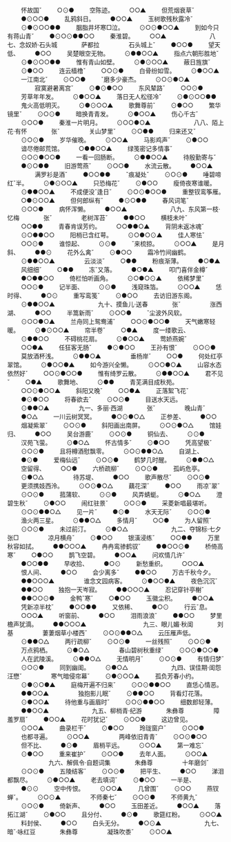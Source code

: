 <!-- { "loadSidebar": true } -->
　　 怀故国ˇ
　　 ○⊙●
　　 空陈迹。
　　 ○○▲
　　 但荒烟衰草ˇ
　　 ●⊙○○●
　　 乱鸦斜日。
　　 ●○○▲
　　 玉树歌残秋露冷ˇ
　　 ⊙●⊙○○●●
　　 胭脂井坏寒□泣。
　　 ⊙○⊙●○○▲
　　 到如今只有蒋山青ˇ
　　 ●⊙○⊙●●○○
　　 秦淮碧。
　　 ○○▲
　　
　　
　　 八七、念奴娇·石头城　　　　萨都拉
　　
　　 石头城上ˇ
　　 ●○○●
　　 望天低、
　　 ●○○
　　 吴楚眼空无物。
　　 ⊙●●○○▲
　　 指点六朝形胜地ˇ
　　 ⊙●⊙○○●●
　　 惟有青山如壁。
　　 ⊙●⊙○○▲
　　 蔽日旌旗ˇ
　　 ⊙●○○
　　 连云樯橹ˇ
　　 ○○⊙●
　　 白骨纷如雪。
　　 ⊙●○○▲
　　 一江南北ˇ
　　 ⊙○○●
　　 ˇ磨多少豪杰。
　　 ⊙○⊙●○▲
　　
　　 寂寞避暑离宫ˇ
　　 ⊙●⊙●○○
　　 东风辇路ˇ
　　 ○○⊙●
　　 芳草年年发。
　　 ⊙●○○▲
　　 落日无人松径冷ˇ
　　 ⊙●⊙○○●●
　　 鬼火高低明灭。
　　 ⊙●⊙○○▲
　　 歌舞尊前ˇ
　　 ⊙●○○
　　 繁华镜里ˇ
　　 ⊙○⊙●
　　 暗换青青发。
　　 ⊙●○○▲
　　 伤心千古ˇ
　　 ⊙○○●
　　 秦淮一片明月。
　　 ⊙○○●○▲
　　
　　
　　 八八、陌上花·有怀　　　　张ˇ
　　
　　 关山梦里ˇ
　　 ⊙○●●
　　 归来还又ˇ
　　 ⊙○⊙●
　　 岁华催晚。
　　 ⊙○○▲
　　 马影鸡声ˇ
　　 ⊙●○○
　　 谙尽倦邮荒馆。
　　 ○●●○○▲
　　 绿笺密记多情事ˇ
　　 ⊙○⊙●○○●
　　 一看一回肠断。
　　 ⊙●●○○▲
　　 待殷勤寄与ˇ
　　 ●⊙○●●
　　 旧游莺燕ˇ
　　 ⊙○○●
　　 水流云散。
　　 ●○○▲
　　
　　 满罗衫是酒ˇ
　　 ●○○●●
　　 ˇ痕凝处ˇ
　　 ⊙○⊙●
　　 唾碧啼红ˇ半。
　　 ⊙●⊙○○▲
　　 只恐梅花ˇ
　　 ⊙●○○
　　 瘦倚夜寒谁暖。
　　 ⊙●●○○▲
　　 不成便没ˇ逢日ˇ
　　 ⊙○⊙●○○●
　　 重整钗鸾筝雁。
　　 ○●⊙○○▲
　　 但何郎纵有ˇ
　　 ●⊙○●●
　　 春风词笔ˇ
　　 ⊙○○●
　　 病怀浑懒。
　　 ●○○▲
　　
　　
　　 八九、东风第一枝·忆梅　　　　张ˇ
　　
　　 老树浑苔ˇ
　　 ●●○○
　　 横枝未叶ˇ
　　 ○○●●
　　 青春肯误芳约。
　　 ○○●●○▲
　　 背阴未返冰魂ˇ
　　 ⊙○●●○○
　　 阳梢已含红萼。
　　 ⊙○●○⊙▲
　　 佳人寒怯ˇ
　　 ○○⊙●
　　 谁惊起、
　　 ⊙⊙●
　　 ˇ来梳掠。
　　 ⊙○○▲
　　 是月斜、
　　 ●●⊙
　　 花外么禽ˇ
　　 ⊙●○○
　　 霜冷竹间幽鹤。
　　 ⊙●●○○▲
　　
　　 云淡淡ˇ
　　 ○●●
　　 粉痕渐薄。
　　 ●○●▲
　　 风细细ˇ
　　 ○●●
　　 冻ˇ又落。
　　 ●○●▲
　　 叩门喜伴金樽ˇ
　　 ●○●●○○
　　 倚栏怕听画角。
　　 ⊙○●○⊙▲
　　 依稀梦里ˇ
　　 ○○⊙●
　　 记半面、
　　 ⊙⊙●
　　 浅窥珠箔。
　　 ⊙○○▲
　　 恁时得、
　　 ●○⊙
　　 重写鸾笺ˇ
　　 ⊙●○○
　　 去访旧游东阁。
　　 ⊙●●○○▲
　　
　　
　　 九十、摸鱼儿·送春　　　　张ˇ
　　
　　 涨西湖、
　　 ●○○
　　 半篙新雨ˇ
　　 ⊙○○●
　　 ˇ尘波外风软。
　　 ⊙○○●○▲
　　 兰舟同上鸳鸯浦ˇ
　　 ○○⊙●○○●
　　 天气嫩寒轻暖。
　　 ⊙●⊙○○▲
　　 帘半卷ˇ
　　 ○●▲
　　 度一缕歌云、
　　 ⊙●●○○
　　 不碍桃花扇。
　　 ⊙●○○▲
　　 莺娇燕婉ˇ
　　 ○○●▲
　　 任狂客无肠ˇ
　　 ●⊙●○○
　　 王孙有恨ˇ
　　 ⊙○⊙●
　　 莫放酒杯浅。
　　 ⊙●●○▲
　　
　　 垂杨岸ˇ
　　 ○○●
　　 何处红亭翠馆。
　　 ⊙●○○●▲
　　 如今游兴全懒。
　　 ⊙○○●○▲
　　 山容水态依然好ˇ
　　 ○○⊙●○○●
　　 惟有绮罗云散。
　　 ⊙●●○○▲
　　 君不见ˇ
　　 ○●▲
　　 歌舞地、
　　 ⊙●●
　　 青芜满目成秋苑。
　　 ○○⊙●○○▲
　　 斜阳又晚ˇ
　　 ○○●▲
　　 正落絮飞花ˇ
　　 ●⊙●○○
　　 将春欲去ˇ
　　 ⊙○⊙●
　　 目送水天远。
　　 ⊙●●○▲
　　
　　 九一、多丽·西湖　　　　张ˇ
　　
　　 晚山青ˇ
　　 ●○△
　　 一川云树冥冥。
　　 ●○⊙●○△
　　 正参差、
　　 ●○○
　　 烟凝紫翠ˇ
　　 ⊙○⊙●
　　 斜阳画出南屏。
　　 ⊙○⊙●○△
　　 馆娃归、
　　 ●○○
　　 吴台游鹿ˇ
　　 ⊙○⊙●
　　 铜仙去、
　　 ⊙⊙●
　　 汉苑飞萤。
　　 ⊙●○△
　　 怀古情多ˇ
　　 ⊙●○○
　　 凭高望极ˇ
　　 ⊙○⊙●
　　 且将樽酒慰飘零。
　　 ⊙○⊙●●○△
　　 自湖上、
　　 ●⊙●
　　 爱梅仙远ˇ
　　 ⊙○⊙●
　　 鹤梦几时醒。
　　 ⊙●●○△
　　 空留得、
　　 ○○●
　　 六桥疏柳ˇ
　　 ⊙○⊙●
　　 孤屿危亭。
　　 ⊙●○△
　　
　　 待苏堤、
　　 ●○○
　　 歌声散尽ˇ
　　 ⊙○⊙●
　　 更须携妓西泠。
　　 ⊙○⊙●○△
　　 藕花深ˇ
　　 ●○○
　　 雨凉ˇ翠ˇ
　　 ⊙○⊙●
　　 菰蒲软、
　　 ⊙⊙●
　　 风弄蜻蜓。
　　 ⊙●○△
　　 澄碧生秋ˇ
　　 ⊙●○○
　　 闹红驻景ˇ
　　 ⊙○⊙●
　　 采菱新唱最堪听。
　　 ⊙○⊙●●○△
　　 见一片ˇ
　　 ●⊙●
　　 水天无际ˇ
　　 ⊙○⊙●
　　 渔火两三星。
　　 ⊙●●○△
　　 多情月ˇ
　　 ○○●
　　 为人留照ˇ
　　 ⊙○⊙●
　　 未过前汀。
　　 ⊙●○△
　　
　　
　　 九二、夺锦标·七夕　　　　张□
　　
　　 凉月横舟ˇ
　　 ⊙●○○
　　 银潢浸练ˇ
　　 ○○●●
　　 万里秋容如拭。
　　 ●●○○○▲
　　 冉冉鸾骖鹤驭ˇ
　　 ●●○○⊙●
　　 桥倚高寒ˇ
　　 ○●○○
　　 鹊飞空碧。
　　 ●○○▲
　　 问欢情几许ˇ
　　 ●○○●●
　　 早收拾、
　　 ●○⊙
　　 新愁重织。
　　 ○○○▲
　　 恨人间、
　　 ●○○
　　 会少离多ˇ
　　 ●●○○
　　 万古千秋今夕。
　　 ●●○○○▲
　　
　　 谁念文园病客。
　　 ⊙●○○●▲
　　 夜色沉沉ˇ
　　 ●●○○
　　 独抱一天岑寂。
　　 ●●○○○▲
　　 忍记穿针亭榭ˇ
　　 ●●○○⊙●
　　 金鸭ˇ寒ˇ
　　 ○●○○
　　 玉徽尘积。
　　 ●○○▲
　　 凭新凉半枕ˇ
　　 ●○○●●
　　 又依稀、
　　 ●○⊙
　　 行云ˇ息。
　　 ○○○▲
　　 听窗前、
　　 ●○○
　　 泪雨浪浪ˇ
　　 ●●○○
　　 梦里檐声犹滴。
　　 ●●○○○▲
　　
　　
　　
　　 九三、眼儿媚·秋闺　　　　刘基
　　
　　 萋萋烟草小楼西ˇ
　　 ⊙○⊙●●○△
　　 云压雁声低。
　　 ⊙●●○△
　　 两行疏柳ˇ
　　 ⊙○⊙●
　　 一丝残照ˇ
　　 ⊙○⊙●
　　 万点鸦栖。
　　 ⊙●○△
　　
　　 春山碧树秋重绿ˇ
　　 ⊙○⊙●○○●
　　 人在武陵溪。
　　 ⊙●●○△
　　 无情明月ˇ
　　 ⊙○⊙●
　　 有情归梦ˇ
　　 ⊙○⊙●
　　 同到幽闺。
　　 ⊙●○△
　　
　　
　　 九四、误佳期·闺怨　　　　汪懋ˇ
　　
　　 寒气暗侵帘幕ˇ
　　 ⊙●⊙○○▲
　　 孤负芳春小约。
　　 ⊙●⊙○●▲
　　 庭梅开遍不归来ˇ
　　 ⊙○⊙●●○○
　　 直恁心情恶。
　　 ●●○○▲
　　
　　 独抱影儿眠ˇ
　　 ⊙●●○○
　　 背看灯花落。
　　 ⊙●○○▲
　　 待他重与画眉时ˇ
　　 ⊙○⊙●●○○
　　 细数郎轻薄。
　　 ●●○○▲
　　
　　
　　 九五、柳梢青·纪游　　　　朱彝尊
　　
　　 障羞罗扇ˇ
　　 ●○○▲
　　 花时犹记ˇ
　　 ⊙○○●
　　 这边曾见。
　　 ⊙○○▲
　　 曲录栏干ˇ
　　 ⊙●○○
　　 玲珑窗户ˇ
　　 ⊙○○●
　　 也都寻遍。
　　 ⊙○○▲
　　
　　 两峰依旧青青ˇ
　　 ⊙○⊙●○○
　　 但不比、
　　 ●⊙●
　　 眉梢平远。
　　 ⊙○○▲
　　 第一难忘ˇ
　　 ⊙●○○
　　 重来崔护ˇ
　　 ⊙○○●
　　 去年人面。
　　 ⊙○○▲
　　
　　
　　 九六、解佩令·自题词集　　　　朱彝尊
　　
　　 十年磨剑ˇ
　　 ⊙○⊙●
　　 五陵结客ˇ
　　 ⊙○⊙●
　　 把平生、
　　 ●○○
　　 涕泪都飘尽。
　　 ⊙●○○▲
　　 老去填词ˇ
　　 ⊙●○○
　　 一半是、
　　 ●⊙⊙
　　 空中传恨。
　　 ⊙○○▲
　　 几曾围ˇ
　　 ⊙○○
　　 燕钗蝉ˇ。
　　 ⊙○⊙▲
　　
　　 不师秦七ˇ
　　 ⊙○⊙●
　　 不师黄九ˇ
　　 ⊙○⊙●
　　 倚新声、
　　 ●○○
　　 玉田差近。
　　 ●○○▲
　　 落拓江湖ˇ
　　 ⊙●○○
　　 且分付、
　　 ●⊙●
　　 歌筵红粉。
　　 ⊙○○▲
　　 料封侯、
　　 ●○○
　　 白头无分。
　　 ●○⊙▲
　　
　　
　　 九七、暗ˇ·咏红豆　　　　朱彝尊
　　
　　 凝珠吹黍ˇ
　　 ⊙○○▲
